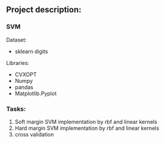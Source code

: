 ## Project description:

### SVM

Dataset:
  - sklearn digits

Libraries:
  - CVXOPT
  - Numpy
  - pandas
  - Matplotlib.Pyplot

### Tasks:
1. Soft margin SVM implementation by rbf and linear kernels
2. Hard margin SVM implementation by rbf and linear kernels
3. cross validation

